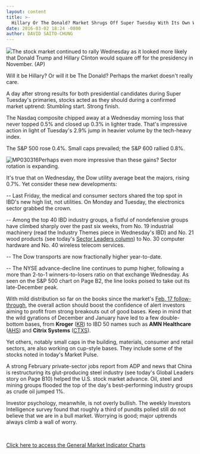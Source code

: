 ```yaml
---
layout: content
title: >-
  Hillary Or The Donald? Market Shrugs Off Super Tuesday With Its Own Win
date: 2016-03-02 18:24 -0800
author: DAVID SAITO-CHUNG
---
```






![](https://www.investors.com/wp-content/uploads/2016/03/BIGPIC-030316-AP.jpg)The stock market continued to rally Wednesday as it looked more likely that Donald Trump and Hillary Clinton would square off for the presidency in November. (AP)









Will it be Hillary? Or will it be The Donald? Perhaps the market doesn't really care.


A day after strong results for both presidential candidates during Super Tuesday's primaries, stocks acted as they should during a confirmed market uptrend: Stumbling start. Strong finish.


The Nasdaq composite chipped away at a Wednesday morning loss that never topped 0.5% and closed up 0.3% in lighter trade. That's impressive action in light of Tuesday's 2.9% jump in heavier volume by the tech-heavy index.


The S&P 500 rose 0.4%. Small caps prevailed; the S&P 600 rallied 0.8%.


![MP030316](https://www.investors.com/wp-content/uploads/2016/03/MP030316-213x300.jpg)Perhaps even more impressive than these gains? Sector rotation is expanding.


It's true that on Wednesday, the Dow utility average beat the majors, rising 0.7%. Yet consider these new developments:


-- Last Friday, the medical and consumer sectors shared the top spot in IBD's new high list, not utilities. On Monday and Tuesday, the electronics sector grabbed the crown.


-- Among the top 40 IBD industry groups, a fistful of nondefensive groups have climbed sharply over the past six weeks, from No. 19 industrial machinery (read the Industry Themes piece in Wednesday's IBD) and No. 21 wood products (see today's [Sector Leaders column](https://www.investors.com/stock-lists/sector-leaders/top-building-stocks-work-on-bases-as-market-rebounds/)) to No. 30 computer hardware and No. 40 wireless telecom services.


-- The Dow transports are now fractionally higher year-to-date.


-- The NYSE advance-decline line continues to pump higher, following a more than 2-to-1 winners-to-losers ratio on that exchange Wednesday. As seen on the S&P 500 chart on Page B2, the line looks poised to take out its late-December peak.


With mild distribution so far on the books since the market's [Feb. 17 follow-through](https://www.investors.com/market-trend/the-big-picture/nasdaq-stages-another-follow-through-but-new-stock-highs-still-look-wafer-thin/), the overall action should boost the confidence of alert investors aiming to profit from strong breakouts out of good bases. Keep in mind that the wild gyrations of December and January have led to a few double-bottom bases, from **Kroger** ([KR](https://research.investors.com/quote.aspx?symbol=KR)) to IBD 50 names such as **AMN Healthcare** ([AHS](https://research.investors.com/quote.aspx?symbol=AHS)) and **Citrix Systems** ([CTXS](https://research.investors.com/quote.aspx?symbol=CTXS)).


Yet others, notably small caps in the building, materials, consumer and retail sectors, are also working on cup-style bases. They include some of the stocks noted in today's Market Pulse.


A strong February private-sector jobs report from ADP and news that China is restructuring its glut-producing steel industry (see today's Global Leaders story on Page B10) helped the U.S. stock market advance. Oil, steel and mining groups flooded the top of the day's best-performing industry groups as crude oil jumped 1%.


Investor psychology, meanwhile, is not overly bullish. The weekly Investors Intelligence survey found that roughly a third of pundits polled still do not believe that we are in a bull market. Worrying is good; major uptrends always climb a wall of worry.


 


[Click here to access the General Market Indicator Charts](https://www.investors.com/wp-content/uploads/2016/03/GMI_030316.pdf)




